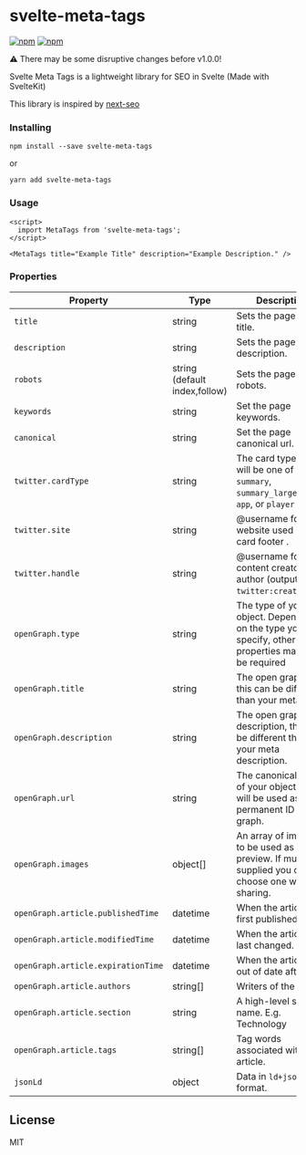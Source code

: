# svelte-meta-tags

[![npm](https://img.shields.io/npm/v/svelte-meta-tags)](https://www.npmjs.com/package/svelte-meta-tags) [![npm](https://img.shields.io/npm/l/svelte-meta-tags)](https://opensource.org/licenses/MIT)

:warning: There may be some disruptive changes before v1.0.0!

Svelte Meta Tags is a lightweight library for SEO in Svelte (Made with SvelteKit)

This library is inspired by [next-seo](https://github.com/garmeeh/next-seo)

### Installing

```shell
npm install --save svelte-meta-tags
```

or

```shell
yarn add svelte-meta-tags
```

### Usage

```svelte
<script>
  import MetaTags from 'svelte-meta-tags';
</script>

<MetaTags title="Example Title" description="Example Description." />
```

### Properties

| Property                           | Type                          | Description                                                                                       |
| ---------------------------------- | ----------------------------- | ------------------------------------------------------------------------------------------------- |
| `title`                            | string                        | Sets the page meta title.                                                                         |
| `description`                      | string                        | Sets the page meta description.                                                                   |
| `robots`                           | string (default index,follow) | Sets the page meta robots.                                                                        |
| `keywords`                         | string                        | Set the page keywords.                                                                            |
| `canonical`                        | string                        | Set the page canonical url.                                                                       |
| `twitter.cardType`                 | string                        | The card type, which will be one of `summary`, `summary_large_image`, `app`, or `player`          |
| `twitter.site`                     | string                        | @username for the website used in the card footer .                                               |
| `twitter.handle`                   | string                        | @username for the content creator / author (outputs as `twitter:creator`)                         |
| `openGraph.type`                   | string                        | The type of your object. Depending on the type you specify, other properties may also be required |
| `openGraph.title`                  | string                        | The open graph title, this can be different than your meta title.                                 |
| `openGraph.description`            | string                        | The open graph description, this can be different than your meta description.                     |
| `openGraph.url`                    | string                        | The canonical URL of your object that will be used as its permanent ID in the graph.              |
| `openGraph.images`                 | object[]                      | An array of images to be used as a preview. If multiple supplied you can choose one when sharing. |
| `openGraph.article.publishedTime`  | datetime                      | When the article was first published. .                                                           |
| `openGraph.article.modifiedTime`   | datetime                      | When the article was last changed.                                                                |
| `openGraph.article.expirationTime` | datetime                      | When the article is out of date after.                                                            |
| `openGraph.article.authors`        | string[]                      | Writers of the article.                                                                           |
| `openGraph.article.section`        | string                        | A high-level section name. E.g. Technology                                                        |
| `openGraph.article.tags`           | string[]                      | Tag words associated with this article.                                                           |
| `jsonLd`                           | object                        | Data in `ld+json` format.                                                                         |

## License

MIT
